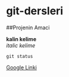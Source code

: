 # git-dersleri


##Projenin Amaci

**kalin kelime** <br/>
*italic kelime*


`git status`

[Google Linki](http;//www.google.com)

 
